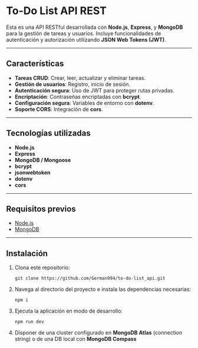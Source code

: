 # To-Do List API REST

Esta es una API RESTful desarrollada con **Node.js**, **Express**, y **MongoDB** para la gestión de tareas y usuarios. Incluye funcionalidades de autenticación y autorización utilizando **JSON Web Tokens (JWT)**.

---

## Características

- **Tareas CRUD**: Crear, leer, actualizar y eliminar tareas.
- **Gestión de usuarios**: Registro, inicio de sesión.
- **Autenticación segura**: Uso de JWT para proteger rutas privadas.
- **Encriptación**: Contraseñas encriptadas con **bcrypt**.
- **Configuración segura**: Variables de entorno con **dotenv**.
- **Soporte CORS**: Integración de **cors**.

---

## Tecnologías utilizadas

- **Node.js**
- **Express**
- **MongoDB / Mongoose**
- **bcrypt**
- **jsonwebtoken**
- **dotenv**
- **cors**

---

## Requisitos previos

- [Node.js](https://nodejs.org/)
- [MongoDB](https://www.mongodb.com/)

---

## Instalación

1. Clona este repositorio:

   ```
   git clone https://github.com/German994/to-do-list_api.git
   ```

2. Navega al directorio del proyecto e instala las dependencias necesarias:

   ```
   npm i
   ```

3. Ejecuta la aplicación en modo de desarrollo:

   ```
   npm run dev
   ```

4. Disponer de una cluster configurado en **MongoDB Atlas** (connection string) o de una DB local con **MongoDB Compass**
